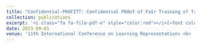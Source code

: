 ```yaml
---
title: "Confidential-PROFITT: Confidential PROof of FaIr Training of Trees"
collection: publications
excerpt: '<i class="fa fa-file-pdf-o" style="color:red"></i>[<font color="red">Paper</font>](https://openreview.net/forum?id=iIfDQVyuFD) <i class="fa fa-youtube-play" style="color:blue"></i>[<font color="blue">Video</font>](https://iclr.cc/virtual/2023/poster/11224) <i class="fa fa-tag" style="color:grape"></i>[<font color="grape">Top10TuringProject</font>](https://t.co/I2b4PUPkbs)'
date: 2023-09-01
venue: '11th International Conference on Learning Representations <b> (ICLR)</b> <span style="background-color:red"><font color="white"> notable top 5% of accepted papers </font></span>'
---
```

